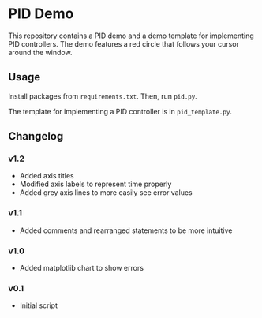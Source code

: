 # PID Demo

This repository contains a PID demo and a demo template for implementing PID controllers. The demo features a red circle that follows your cursor around the window.

## Usage

Install packages from `requirements.txt`. Then, run `pid.py`.

The template for implementing a PID controller is in `pid_template.py`.

## Changelog

### v1.2

- Added axis titles
- Modified axis labels to represent time properly
- Added grey axis lines to more easily see error values

### v1.1

- Added comments and rearranged statements to be more intuitive

### v1.0

- Added matplotlib chart to show errors

### v0.1

- Initial script
